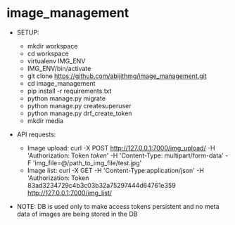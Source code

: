 # image_management 

- SETUP:
  - mkdir workspace
  - cd workspace
  - virtualenv IMG_ENV
  - IMG_ENV/bin/activate
  - git clone https://github.com/abijithmg/image_management.git
  - cd image_management
  - pip install -r requirements.txt
  - python manage.py migrate
  - python manage.py createsuperuser
  - python manage.py drf_create_token
  - mkdir media

- API requests:

  - Image upload:
    curl -X POST http://127.0.0.1:7000/img_upload/ -H 'Authorization: Token _token_' -H 'Content-Type: multipart/form-data' -F 'img_file=@/path_to_img_file/test.jpg'
  - Image list:
    curl -X GET -H 'Content-Type:application/json'
                                -H 'Authorization: Token 83ad3234729c4b3c03b32a75297444d64761e359
                                http://127.0.0.1:7000/img_list/


- NOTE: DB is used only to make access tokens persistent and no meta data of images are being stored in the DB
